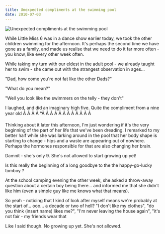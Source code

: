 ```yaml
---
title: Unexpected compliments at the swimming pool
date: 2010-07-03
---
```


![Unexpected compliments at the swimming pool](https://source.unsplash.com/LuQ2ex5HY3c/1600x900)

While Little Miss 6 was in a dance show earlier today, we took the other children swimming for the afternoon. It's perhaps the second time we have gone as a family, and made us realise that we need to do it far more often - you know, like every other week often.

While taking my turn with our eldest in the adult pool - we already taught her to swim - she came out with the strangest observation in ages...

"Dad, how come you're not fat like the other Dads?"

"What do you mean?"

"Well you look like the swimmers on the telly - they don't"

I laughed, and did an imaginary high five. Quite the compliment from a nine year old Ã Ã Ã Ã °Ã Ã Ã Ã Ã Ã Ã Ã Ã Ã Ã Ã 

Thinking about it later this afternoon, I'm just wondering if it's the very beginning of the part of her life that we've been dreading. I remarked to my better half while she was larking around in the pool that her body shape is starting to change - hips and a waste are appearing out of nowhere. Perhaps the hormones responsible for that are also changing her brain.

Damnit - she's only 9. She's not allowed to start growing up yet!

Is this really the beginning of a long goodbye to the the happy-go-lucky tomboy ?

At the school camping evening the other week, she asked a throw-away question about a certain boy being there... and informed me that she didn't like him (even a simple guy like me knows what that means).

So yeah - noticing that I kind of look after myself means we're probably at the start of... ooo... a decade or two of hell? "I don't like my clothes", "do you think (insert name) likes me?", "I'm never leaving the house again", "it's not fair - my friends wear that 

Like I said though. No growing up yet. She's not allowed.
